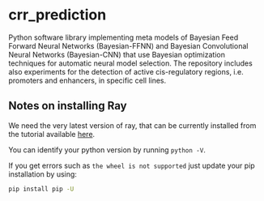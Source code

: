 # crr_prediction
Python software library implementing meta models of Bayesian Feed Forward Neural Networks (Bayesian-FFNN) and Bayesian Convolutional Neural Networks (Bayesian-CNN) that use Bayesian optimization techniques for automatic neural model selection.
The repository includes also  experiments for the detection of active cis-regulatory regions, i.e. promoters and enhancers, in specific cell lines.


## Notes on installing Ray
We need the very latest version of ray, that can be currently installed from
the tutorial available [here](https://docs.ray.io/en/master/installation.html).

You can identify your python version by running `python -V`.

If you get errors such as `the wheel is not supported` just update your pip installation by using:

```bash
pip install pip -U
```
